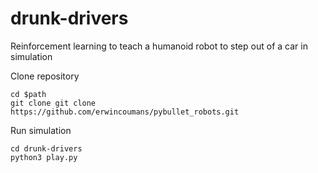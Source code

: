 # drunk-drivers
Reinforcement learning to teach a humanoid robot to step out of a car in simulation

Clone repository
```
cd $path
git clone git clone https://github.com/erwincoumans/pybullet_robots.git
```

Run simulation
```
cd drunk-drivers
python3 play.py
```
